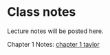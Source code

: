 # Class notes

Lecture notes will be posted here.

Chapter 1 Notes: [chapter 1 taylor](https://github.com/j-daniel-csusb/classicalmechanics/blob/master/Resources/Ch1notes.pdf)

